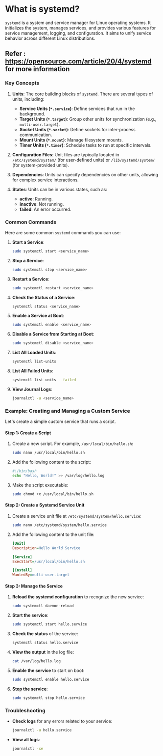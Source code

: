 # What is systemd?

`systemd` is a system and service manager for Linux operating systems. It initializes the system, manages services, and provides various features for service management, logging, and configuration. It aims to unify service behavior across different Linux distributions.

## Refer : https://opensource.com/article/20/4/systemd for more information

### Key Concepts

1. **Units**: The core building blocks of `systemd`. There are several types of units, including:
   - **Service Units (`*.service`)**: Define services that run in the background.
   - **Target Units (`*.target`)**: Group other units for synchronization (e.g., `multi-user.target`).
   - **Socket Units (`*.socket`)**: Define sockets for inter-process communication.
   - **Mount Units (`*.mount`)**: Manage filesystem mounts.
   - **Timer Units (`*.timer`)**: Schedule tasks to run at specific intervals.

2. **Configuration Files**: Unit files are typically located in `/etc/systemd/system/` (for user-defined units) or `/lib/systemd/system/` (for system-provided units).

3. **Dependencies**: Units can specify dependencies on other units, allowing for complex service interactions.

4. **States**: Units can be in various states, such as:
   - **active**: Running.
   - **inactive**: Not running.
   - **failed**: An error occurred.

### Common Commands

Here are some common `systemd` commands you can use:

1. **Start a Service**:
   ```bash
   sudo systemctl start <service_name>
   ```

2. **Stop a Service**:
   ```bash
   sudo systemctl stop <service_name>
   ```

3. **Restart a Service**:
   ```bash
   sudo systemctl restart <service_name>
   ```

4. **Check the Status of a Service**:
   ```bash
   systemctl status <service_name>
   ```

5. **Enable a Service at Boot**:
   ```bash
   sudo systemctl enable <service_name>
   ```

6. **Disable a Service from Starting at Boot**:
   ```bash
   sudo systemctl disable <service_name>
   ```

7. **List All Loaded Units**:
   ```bash
   systemctl list-units
   ```

8. **List All Failed Units**:
   ```bash
   systemctl list-units --failed
   ```

9. **View Journal Logs**:
   ```bash
   journalctl -u <service_name>
   ```

### Example: Creating and Managing a Custom Service

Let's create a simple custom service that runs a script. 

#### Step 1: Create a Script

1. Create a new script. For example, `/usr/local/bin/hello.sh`:
   ```bash
   sudo nano /usr/local/bin/hello.sh
   ```

2. Add the following content to the script:
   ```bash
   #!/bin/bash
   echo "Hello, World!" >> /var/log/hello.log
   ```

3. Make the script executable:
   ```bash
   sudo chmod +x /usr/local/bin/hello.sh
   ```

#### Step 2: Create a Systemd Service Unit

1. Create a service unit file at `/etc/systemd/system/hello.service`:
   ```bash
   sudo nano /etc/systemd/system/hello.service
   ```

2. Add the following content to the unit file:
   ```ini
   [Unit]
   Description=Hello World Service

   [Service]
   ExecStart=/usr/local/bin/hello.sh

   [Install]
   WantedBy=multi-user.target
   ```

#### Step 3: Manage the Service

1. **Reload the systemd configuration** to recognize the new service:
   ```bash
   sudo systemctl daemon-reload
   ```

2. **Start the service**:
   ```bash
   sudo systemctl start hello.service
   ```

3. **Check the status** of the service:
   ```bash
   systemctl status hello.service
   ```

4. **View the output** in the log file:
   ```bash
   cat /var/log/hello.log
   ```

5. **Enable the service** to start on boot:
   ```bash
   sudo systemctl enable hello.service
   ```

6. **Stop the service**:
   ```bash
   sudo systemctl stop hello.service
   ```

### Troubleshooting

- **Check logs** for any errors related to your service:
  ```bash
  journalctl -u hello.service
  ```

- **View all logs**:
  ```bash
  journalctl -xe
  ```

